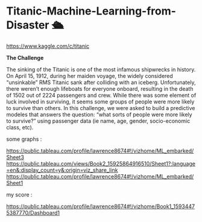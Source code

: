 # Titanic-Machine-Learning-from-Disaster 🛳️ 
https://www.kaggle.com/c/titanic

**The Challenge**

The sinking of the Titanic is one of the most infamous shipwrecks in history.
On April 15, 1912, during her maiden voyage, the widely considered “unsinkable” RMS Titanic sank after colliding with an iceberg. Unfortunately, there weren’t enough lifeboats for everyone onboard, resulting in the death of 1502 out of 2224 passengers and crew.
While there was some element of luck involved in surviving, it seems some groups of people were more likely to survive than others.
In this challenge, we were asked to build a predictive modeles that answers the question: “what sorts of people were more likely to survive?” using passenger data (ie name, age, gender, socio-economic class, etc).

some graphs :

https://public.tableau.com/profile/lawrence8674#!/vizhome/ML_embarked/Sheet3
https://public.tableau.com/views/Book2_15925864916510/Sheet1?:language=en&:display_count=y&:origin=viz_share_link
https://public.tableau.com/profile/lawrence8674#!/vizhome/ML_embarked/Sheet1


my score :

https://public.tableau.com/profile/lawrence8674#!/vizhome/Book1_15934475387770/Dashboard1
